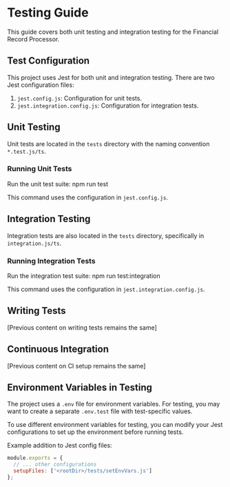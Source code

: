 # Testing Guide

This guide covers both unit testing and integration testing for the Financial Record Processor.

## Test Configuration

This project uses Jest for both unit and integration testing. There are two Jest configuration files:

1. `jest.config.js`: Configuration for unit tests.
2. `jest.integration.config.js`: Configuration for integration tests.

## Unit Testing

Unit tests are located in the `tests` directory with the naming convention `*.test.js/ts`.

### Running Unit Tests

Run the unit test suite: npm run test

This command uses the configuration in `jest.config.js`.

## Integration Testing

Integration tests are also located in the `tests` directory, specifically in `integration.js/ts`.

### Running Integration Tests

Run the integration test suite:  npm run test:integration

This command uses the configuration in `jest.integration.config.js`.

## Writing Tests

[Previous content on writing tests remains the same]

## Continuous Integration

[Previous content on CI setup remains the same]

## Environment Variables in Testing

The project uses a `.env` file for environment variables. For testing, you may want to create a separate `.env.test` file with test-specific values.

To use different environment variables for testing, you can modify your Jest configurations to set up the environment before running tests.

Example addition to Jest config files:

```javascript
module.exports = {
  // ... other configurations
  setupFiles: ['<rootDir>/tests/setEnvVars.js']
};
